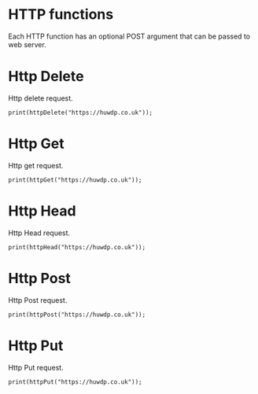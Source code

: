 # HTTP functions

Each HTTP function has an optional POST argument that can be passed to web server.


# Http Delete
Http delete request.


```
print(httpDelete("https://huwdp.co.uk"));
```

# Http Get
Http get request.

```
print(httpGet("https://huwdp.co.uk"));
```

# Http Head
Http Head request.

```
print(httpHead("https://huwdp.co.uk"));
```


# Http Post
Http Post request.

```
print(httpPost("https://huwdp.co.uk"));
```

# Http Put
Http Put request.

```
print(httpPut("https://huwdp.co.uk"));
```

